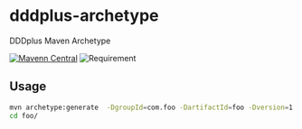 # dddplus-archetype
DDDplus Maven Archetype

[![Mavenn Central](https://img.shields.io/maven-central/v/io.github.dddplus/dddplus.svg?label=Maven%20Central)](https://search.maven.org/search?q=g:io.github.dddplus)
![Requirement](https://img.shields.io/badge/JDK-8+-green.svg)

## Usage

``` bash
mvn archetype:generate  -DgroupId=com.foo -DartifactId=foo -Dversion=1.0.0-SNAPSHOT -Dpackage=com.foo -DarchetypeArtifactId=dddplus-archetype -DarchetypeGroupId=io.github.dddplus -DarchetypeVersion=1.0.1
cd foo/
```
